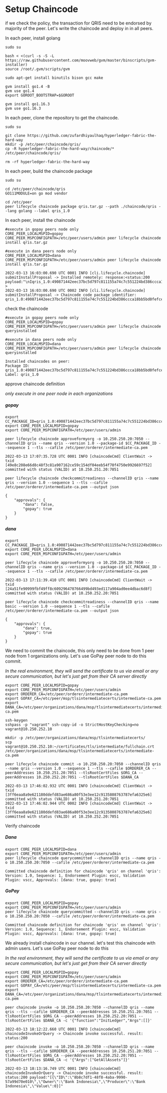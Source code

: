 # Setup Chaincode
if we check the policy, the transaction for QRIS need to be endorsed by majority of the peer. Let's write the chaincode and deploy in in all peers. 

In each peer, install golang
```shell
sudo su

bash < <(curl -s -S -L https://raw.githubusercontent.com/moovweb/gvm/master/binscripts/gvm-installer)
source /root/.gvm/scripts/gvm

sudo apt-get install binutils bison gcc make

gvm install go1.4 -B
gvm use go1.4
export GOROOT_BOOTSTRAP=$GOROOT

gvm install go1.16.3
gvm use go1.16.3
```

In each peer, clone the repository to get the chaincode.
```shell
sudo su

git clone https://github.com/zufardhiyaulhaq/hyperledger-fabric-the-hard-way
mkdir -p /etc/peer/chaincode/qris/
cp -R hyperledger-fabric-the-hard-way/chaincode/* /etc/peer/chaincode/qris/

rm -rf hyperledger-fabric-the-hard-way
```

In each peer, build the chaincode package
```shell
sudo su

cd /etc/peer/chaincode/qris
GO111MODULE=on go mod vendor

cd /etc/peer
peer lifecycle chaincode package qris.tar.gz --path ./chaincode/qris --lang golang --label qris_1.0
```

In each peer, install the chaincode
```shell
#execute in gopay peers node only
CORE_PEER_LOCALMSPID=gopay CORE_PEER_MSPCONFIGPATH=/etc/peer/users/admin peer lifecycle chaincode install qris.tar.gz

#execute in dana peers node only
CORE_PEER_LOCALMSPID=dana CORE_PEER_MSPCONFIGPATH=/etc/peer/users/admin peer lifecycle chaincode install qris.tar.gz

2022-03-13 16:03:00.690 UTC 0001 INFO [cli.lifecycle.chaincode] submitInstallProposal -> Installed remotely: response:<status:200 payload:"\nIqris_1.0:490871442eec37bc5d797c811155a74c7c551224bd386ccca18bb5bd0fefce15\022\010qris_1.0" >
2022-03-13 16:03:00.690 UTC 0002 INFO [cli.lifecycle.chaincode] submitInstallProposal -> Chaincode code package identifier: qris_1.0:490871442eec37bc5d797c811155a74c7c551224bd386ccca18bb5bd0fefce15
```

check the chaincode
```shell
#execute in gopay peers node only
CORE_PEER_LOCALMSPID=gopay CORE_PEER_MSPCONFIGPATH=/etc/peer/users/admin peer lifecycle chaincode queryinstalled

#execute in dana peers node only
CORE_PEER_LOCALMSPID=dana CORE_PEER_MSPCONFIGPATH=/etc/peer/users/admin peer lifecycle chaincode queryinstalled

Installed chaincodes on peer:
Package ID: qris_1.0:490871442eec37bc5d797c811155a74c7c551224bd386ccca18bb5bd0fefce15, Label: qris_1.0
```

approve chaincode definition

*only execute in one peer node in each organizations*

##### gopay
```shell
export CC_PACKAGE_ID=qris_1.0:490871442eec37bc5d797c811155a74c7c551224bd386ccca18bb5bd0fefce15
export CORE_PEER_LOCALMSPID=gopay
export CORE_PEER_MSPCONFIGPATH=/etc/peer/users/admin

peer lifecycle chaincode approveformyorg -o 10.250.250.20:7050 --channelID qris --name qris --version 1.0 --package-id $CC_PACKAGE_ID --sequence 1 --tls --cafile /etc/peer/orderer/intermediate-ca.pem

2022-03-13 17:07:35.728 UTC 0001 INFO [chaincodeCmd] ClientWait -> txid [49e8c208e66d8c48f3c81a907162ce59c154df04eeb54f70f4750e9926697f52] committed with status (VALID) at 10.250.251.20:7051

peer lifecycle chaincode checkcommitreadiness --channelID qris --name qris --version 1.0 --sequence 1 --tls --cafile /etc/peer/orderer/intermediate-ca.pem --output json

{
	"approvals": {
		"dana": false,
		"gopay": true
	}
}
```

##### dana
```shell
export CC_PACKAGE_ID=qris_1.0:490871442eec37bc5d797c811155a74c7c551224bd386ccca18bb5bd0fefce15
export CORE_PEER_LOCALMSPID=dana
export CORE_PEER_MSPCONFIGPATH=/etc/peer/users/admin

peer lifecycle chaincode approveformyorg -o 10.250.250.20:7050 --channelID qris --name qris --version 1.0 --package-id $CC_PACKAGE_ID --sequence 1 --tls --cafile /etc/peer/orderer/intermediate-ca.pem

2022-03-13 17:11:39.410 UTC 0001 INFO [chaincodeCmd] ClientWait -> txid [24a51fe90999fbf49ff8c609296470766499bd493ed117a904ad0ee4dbac6d8f] committed with status (VALID) at 10.250.252.20:7051

peer lifecycle chaincode checkcommitreadiness --channelID qris --name basic --version 1.0 --sequence 1 --tls --cafile /etc/peer/orderer/intermediate-ca.pem --output json

{
	"approvals": {
		"dana": true,
		"gopay": true
	}
}
```

We need to commit the chaincode, this only need to be done from 1 peer node from 1 organizations only. Let's use GoPay peer node to do this commit.

*In the real environment, they will send the certificate to us via email or any secure communication, but let's just get from their CA server directly*
```shell
export CORE_PEER_LOCALMSPID=gopay
export CORE_PEER_MSPCONFIGPATH=/etc/peer/users/admin
export ORDERER_CA=/etc/peer/orderer/intermediate-ca.pem
export GOPAY_CA=/etc/peer/msp/tlsintermediatecerts/intermediate-ca.pem
export DANA_CA=/etc/peer/organizations/dana/msp/tlsintermediatecerts/intermediate-ca.pem

ssh-keygen
sshpass -p "vagrant" ssh-copy-id -o StrictHostKeyChecking=no vagrant@10.250.252.10

mkdir -p /etc/peer/organizations/dana/msp/tlsintermediatecerts/
scp vagrant@10.250.252.10:~/certificates/tls/intermediate/fullchain.crt /etc/peer/organizations/dana/msp/tlsintermediatecerts/intermediate-ca.pem

peer lifecycle chaincode commit -o 10.250.250.20:7050 --channelID qris --name qris --version 1.0 --sequence 1 --tls --cafile $ORDERER_CA --peerAddresses 10.250.251.20:7051 --tlsRootCertFiles $ORG_CA --peerAddresses 10.250.252.20:7051 --tlsRootCertFiles $DANA_CA

2022-03-13 17:46:02.932 UTC 0001 INFO [chaincodeCmd] ClientWait -> txid [3ff6eaa8a9e621180ddefd83ae686a80f53e3ee12c9135808763787efa6325e6] committed with status (VALID) at 10.250.251.20:7051
2022-03-13 17:46:02.944 UTC 0002 INFO [chaincodeCmd] ClientWait -> txid [3ff6eaa8a9e621180ddefd83ae686a80f53e3ee12c9135808763787efa6325e6] committed with status (VALID) at 10.250.252.20:7051
```

Verify chaincode

##### Dana
```shell
export CORE_PEER_LOCALMSPID=dana
export CORE_PEER_MSPCONFIGPATH=/etc/peer/users/admin
peer lifecycle chaincode querycommitted --channelID qris --name qris -o 10.250.250.20:7050 --cafile /etc/peer/orderer/intermediate-ca.pem

Committed chaincode definition for chaincode 'qris' on channel 'qris':
Version: 1.0, Sequence: 1, Endorsement Plugin: escc, Validation Plugin: vscc, Approvals: [dana: true, gopay: true]
```

##### GoPay
```shell
export CORE_PEER_LOCALMSPID=gopay
export CORE_PEER_MSPCONFIGPATH=/etc/peer/users/admin
peer lifecycle chaincode querycommitted --channelID qris --name qris -o 10.250.250.20:7050 --cafile /etc/peer/orderer/intermediate-ca.pem

Committed chaincode definition for chaincode 'qris' on channel 'qris':
Version: 1.0, Sequence: 1, Endorsement Plugin: escc, Validation Plugin: vscc, Approvals: [dana: true, gopay: true]
```

We already install chaincode in our channel. let's test this chaincode with admin users. Let's use GoPay peer node to do this 

*In the real environment, they will send the certificate to us via email or any secure communication, but let's just get from their CA server directly*

```
export CORE_PEER_LOCALMSPID=gopay
export CORE_PEER_MSPCONFIGPATH=/etc/peer/users/admin
export ORDERER_CA=/etc/peer/orderer/intermediate-ca.pem
export GOPAY_CA=/etc/peer/msp/tlsintermediatecerts/intermediate-ca.pem
export DANA_CA=/etc/peer/organizations/dana/msp/tlsintermediatecerts/intermediate-ca.pem

peer chaincode invoke -o 10.250.250.20:7050 --channelID qris --name qris --tls --cafile $ORDERER_CA --peerAddresses 10.250.251.20:7051 --tlsRootCertFiles $ORG_CA --peerAddresses 10.250.252.20:7051 --tlsRootCertFiles $DANA_CA -c '{"function":"InitLedger","Args":[]}'

2022-03-13 18:12:22.660 UTC 0001 INFO [chaincodeCmd] chaincodeInvokeOrQuery -> Chaincode invoke successful. result: status:200

peer chaincode invoke -o 10.250.250.20:7050 --channelID qris --name qris --tls --cafile $ORDERER_CA --peerAddresses 10.250.251.20:7051 --tlsRootCertFiles $ORG_CA --peerAddresses 10.250.252.20:7051 --tlsRootCertFiles $DANA_CA -c '{"Args":["GetAllAssets"]}'

2022-03-13 18:13:16.749 UTC 0001 INFO [chaincodeCmd] chaincodeInvokeOrQuery -> Chaincode invoke successful. result: status:200 payload:"[{\"ID\":\"8b8c7df1-48f8-4aba-9990-57a99d70e010\",\"Owner\":\"Bank Indonesia\",\"Producer\":\"Bank Indonesia\",\"Value\":0}]"
```
